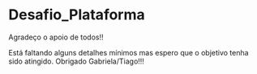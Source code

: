 # Desafio_Plataforma

Agradeço o apoio de todos!!

Está faltando alguns detalhes mínimos mas espero que o objetivo tenha sido atingido. Obrigado Gabriela/Tiago!!!
